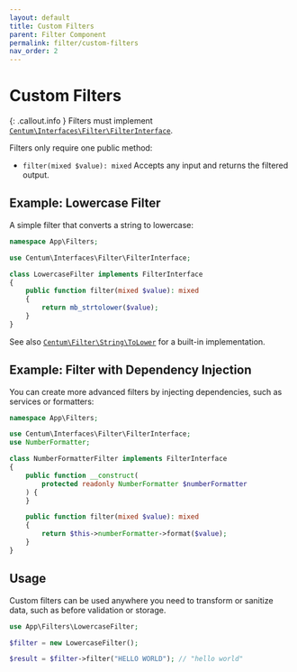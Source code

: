 ```yaml
---
layout: default
title: Custom Filters
parent: Filter Component
permalink: filter/custom-filters
nav_order: 2
---
```




# Custom Filters

{: .callout.info }
Filters must implement [`Centum\Interfaces\Filter\FilterInterface`](https://github.com/SidRoberts/centum/tree/development/src/Interfaces/Filter/FilterInterface.php).

Filters only require one public method:

- `filter(mixed $value): mixed`
  Accepts any input and returns the filtered output.



## Example: Lowercase Filter

A simple filter that converts a string to lowercase:

```php
namespace App\Filters;

use Centum\Interfaces\Filter\FilterInterface;

class LowercaseFilter implements FilterInterface
{
    public function filter(mixed $value): mixed
    {
        return mb_strtolower($value);
    }
}
```

See also [`Centum\Filter\String\ToLower`](https://github.com/SidRoberts/centum/tree/development/src/Filter/String/ToLower.php) for a built-in implementation.



## Example: Filter with Dependency Injection

You can create more advanced filters by injecting dependencies, such as services or formatters:

```php
namespace App\Filters;

use Centum\Interfaces\Filter\FilterInterface;
use NumberFormatter;

class NumberFormatterFilter implements FilterInterface
{
    public function __construct(
        protected readonly NumberFormatter $numberFormatter
    ) {
    }

    public function filter(mixed $value): mixed
    {
        return $this->numberFormatter->format($value);
    }
}
```



## Usage

Custom filters can be used anywhere you need to transform or sanitize data, such as before validation or storage.

```php
use App\Filters\LowercaseFilter;

$filter = new LowercaseFilter();

$result = $filter->filter("HELLO WORLD"); // "hello world"
```
